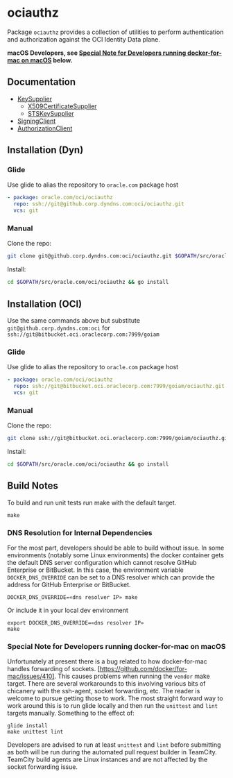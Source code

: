 # ociauthz
Package `ociauthz` provides a collection of utilities to perform authentication and authorization against the OCI Identity Data plane.

**macOS Developers, see [Special Note for Developers running docker-for-mac on macOS](#macos-dev-note) below.**

## Documentation
- [KeySupplier](docs/key-supplier.md)
  - [X509CertificateSupplier](docs/key-supplier.md#x509certificatesupplier)
  - [STSKeySupplier](docs/key-supplier.md#stskeysupplier)
- [SigningClient](docs/client.md)
- [AuthorizationClient](docs/authz.md#ociauthzauthorizationclient)

## Installation (Dyn)
### Glide
Use glide to alias the repository to `oracle.com` package host
```yaml
- package: oracle.com/oci/ociauthz
  repo: ssh://git@github.corp.dyndns.com:oci/ociauthz.git
  vcs: git
```

### Manual
Clone the repo:
```bash
git clone git@github.corp.dyndns.com:oci/ociauthz.git $GOPATH/src/oracle.com/oci/ociauthz
```

Install:
```bash
cd $GOPATH/src/oracle.com/oci/ociauthz && go install
```

## Installation (OCI)
Use the same commands above but substitute `git@github.corp.dyndns.com:oci` for `ssh://git@bitbucket.oci.oraclecorp.com:7999/goiam`

### Glide
Use glide to alias the repository to `oracle.com` package host
```yaml
- package: oracle.com/oci/ociauthz
  repo: ssh://git@bitbucket.oci.oraclecorp.com:7999/goiam/ociauthz.git
  vcs: git
```

### Manual
Clone the repo:
```bash
git clone ssh://git@bitbucket.oci.oraclecorp.com:7999/goiam/ociauthz.git $GOPATH/src/oracle.com/oci/ociauthz
```

Install:
```bash
cd $GOPATH/src/oracle.com/oci/ociauthz && go install
```

## Build Notes
To build and run unit tests run make with the default target.
```
make
```

### DNS Resolution for Internal Dependencies
For the most part, developers should be able to build without issue.  In some environments (notably some Linux
environments) the docker container gets the default DNS server configuration which cannot resolve GitHub Enterprise or
BitBucket.  In this case, the environment variable `DOCKER_DNS_OVERRIDE` can be set to a DNS resolver which can provide
the address for GitHub Enterprise or BitBucket.

```
DOCKER_DNS_OVERRIDE=«dns resolver IP» make
```

Or include it in your local dev environment

```
export DOCKER_DNS_OVERRIDE=«dns resolver IP»
make
```

<a id="macos-dev-note"></a>

### Special Note for Developers running docker-for-mac on macOS
Unfortunately at present there is a bug related to how docker-for-mac handles forwarding of sockets.
[https://github.com/docker/for-mac/issues/410].  This causes problems when running the `vendor` make target.  There are
several workarounds to this involving various bits of chicanery with the ssh-agent, socket forwarding, etc.  The reader
is welcome to pursue getting those to work.  The most straight forward way to work around this is to run glide locally
and then run the `unittest` and `lint` targets manually.  Something to the effect of:

```
glide install
make unittest lint
```

Developers are advised to run at least `unittest` and `lint` before submitting as both will be run during the automated
pull request builder in TeamCity.  TeamCity build agents are Linux instances and are not affected by the socket
forwarding issue.

